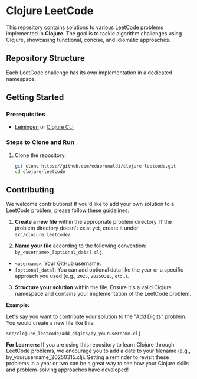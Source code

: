 # Clojure LeetCode

This repository contains solutions to various [LeetCode](https://leetcode.com/) problems implemented in **Clojure**. The goal is to tackle algorithm challenges using Clojure, showcasing functional, concise, and idiomatic approaches.

## Repository Structure

Each LeetCode challenge has its own implementation in a dedicated namespace.

## Getting Started

### Prerequisites
- [Leiningen](https://leiningen.org/) or [Clojure CLI](https://clojure.org/guides/getting_started)

### Steps to Clone and Run

1. Clone the repository:
   ```bash
   git clone https://github.com/edubrunaldi/clojure-leetcode.git
   cd clojure-leetcode
   ```

## Contributing

We welcome contributions! If you'd like to add your own solution to a LeetCode problem, please follow these guidelines:

1.  **Create a new file** within the appropriate problem directory. If the problem directory doesn't exist yet, create it under `src/clojure_leetcode/`.

2.  **Name your file** according to the following convention: `by_<username>_[optional_data].clj`.

   * `<username>`: Your GitHub username.
   * `[optional_data]`: You can add optional data like the year or a specific approach you used (e.g., `2025`, `20250315`, etc..).

3.  **Structure your solution** within the file. Ensure it's a valid Clojure namespace and contains your implementation of the LeetCode problem.

**Example:**

Let's say you want to contribute your solution to the "Add Digits" problem. You would create a new file like this:

`src/clojure_leetcode/add_digits/by_yourusername.clj`

**For Learners:** If you are using this repository to learn Clojure through LeetCode problems, we encourage you to add a date to your filename (e.g., by_yourusername_20250315.clj). Setting a reminder to revisit these problems in a year or two can be a great way to see how your Clojure skills and problem-solving approaches have developed!
